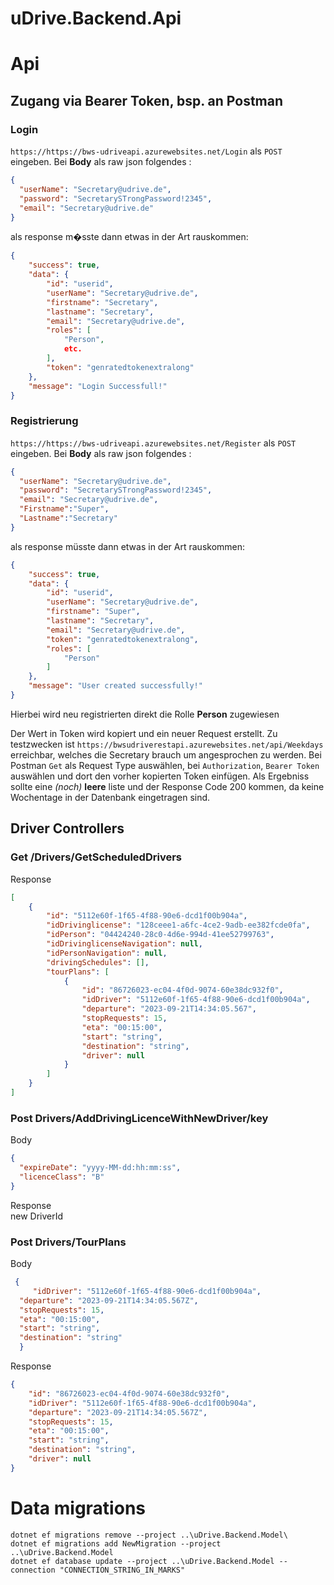# uDrive.Backend.Api

# Api

## Zugang via Bearer Token, bsp. an Postman

### Login
`https://https://bws-udriveapi.azurewebsites.net/Login` als `POST` eingeben. 
Bei **Body** als raw json folgendes :
```json
{
  "userName": "Secretary@udrive.de",
  "password": "SecretarySTrongPassword!2345",
  "email": "Secretary@udrive.de"
}
```
als response m�sste dann etwas in der Art rauskommen:
```json
{
    "success": true,
    "data": {
        "id": "userid",
        "userName": "Secretary@udrive.de",
        "firstname": "Secretary",
        "lastname": "Secretary",
        "email": "Secretary@udrive.de",
        "roles": [
            "Person", 
            etc.
        ],
        "token": "genratedtokenextralong"
    },
    "message": "Login Successfull!"
}
```
### Registrierung
`https://https://bws-udriveapi.azurewebsites.net/Register` als `POST` eingeben. 
Bei **Body** als raw json folgendes :
```json
{
  "userName": "Secretary@udrive.de",
  "password": "SecretarySTrongPassword!2345",
  "email": "Secretary@udrive.de",
  "Firstname":"Super",
  "Lastname":"Secretary"
}
```
als response müsste dann etwas in der Art rauskommen:
```json
{
    "success": true,
    "data": {
        "id": "userid",
        "userName": "Secretary@udrive.de",
        "firstname": "Super",
        "lastname": "Secretary",
        "email": "Secretary@udrive.de",
        "token": "genratedtokenextralong",
        "roles": [
            "Person"
        ]
    },
    "message": "User created successfully!"
}
```
Hierbei wird neu registrierten direkt die Rolle **Person** zugewiesen


Der Wert in Token wird kopiert und ein neuer Request erstellt. Zu testzwecken ist `https://bwsudriverestapi.azurewebsites.net/api/Weekdays` erreichbar, welches die Secretary brauch um angesprochen zu werden.
Bei Postman `Get` als Request Type auswählen, bei `Authorization`, `Bearer Token` auswählen und dort den vorher kopierten Token einfügen.
Als Ergebniss sollte eine *(noch)* **leere** liste und der Response Code 200 kommen, da keine Wochentage in der Datenbank eingetragen sind. 

## Driver Controllers
### Get  /Drivers/GetScheduledDrivers
Response 
```json
[
    {
        "id": "5112e60f-1f65-4f88-90e6-dcd1f00b904a",
        "idDrivinglicense": "128ceee1-a6fc-4ce2-9adb-ee382fcde0fa",
        "idPerson": "04424240-28c0-4d6e-994d-41ee52799763",
        "idDrivinglicenseNavigation": null,
        "idPersonNavigation": null,
        "drivingSchedules": [],
        "tourPlans": [
            {
                "id": "86726023-ec04-4f0d-9074-60e38dc932f0",
                "idDriver": "5112e60f-1f65-4f88-90e6-dcd1f00b904a",
                "departure": "2023-09-21T14:34:05.567",
                "stopRequests": 15,
                "eta": "00:15:00",
                "start": "string",
                "destination": "string",
                "driver": null
            }
        ]
    }
]
```

### Post Drivers/AddDrivingLicenceWithNewDriver/key
Body 
```json
{
  "expireDate": "yyyy-MM-dd:hh:mm:ss",
  "licenceClass": "B"
}
```
Response 
<br/>
new DriverId

### Post Drivers/TourPlans
Body
```json
 {
     "idDriver": "5112e60f-1f65-4f88-90e6-dcd1f00b904a",
  "departure": "2023-09-21T14:34:05.567Z",
  "stopRequests": 15,
  "eta": "00:15:00",
  "start": "string",
  "destination": "string"
  }
```
Response
```json
{
    "id": "86726023-ec04-4f0d-9074-60e38dc932f0",
    "idDriver": "5112e60f-1f65-4f88-90e6-dcd1f00b904a",
    "departure": "2023-09-21T14:34:05.567Z",
    "stopRequests": 15,
    "eta": "00:15:00",
    "start": "string",
    "destination": "string",
    "driver": null
}
```
# Data migrations 
`dotnet ef migrations remove --project ..\uDrive.Backend.Model\` 
<br/>
`dotnet ef migrations add NewMigration --project ..\uDrive.Backend.Model`
<br/>
`dotnet ef database update --project ..\uDrive.Backend.Model --connection "CONNECTION_STRING_IN_MARKS"`